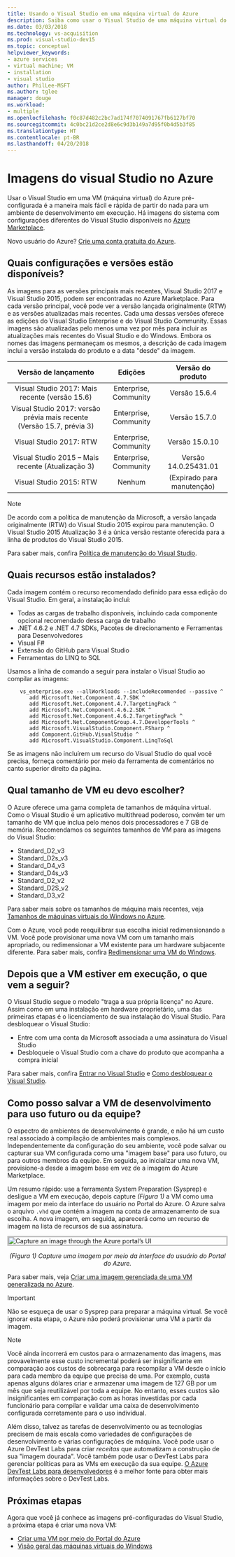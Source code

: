 ```yaml
---
title: Usando o Visual Studio em uma máquina virtual do Azure
description: Saiba como usar o Visual Studio de uma máquina virtual do Azure
ms.date: 03/03/2018
ms.technology: vs-acquisition
ms.prod: visual-studio-dev15
ms.topic: conceptual
helpviewer_keywords:
- azure services
- virtual machine; VM
- installation
- visual studio
author: PhilLee-MSFT
ms.author: tglee
manager: douge
ms.workload:
- multiple
ms.openlocfilehash: f0c87d482c2bc7ad174f7074091767fb6127bf70
ms.sourcegitcommit: 4c0bc21d2ce2d8e6c9d3b149a7d95f0b4d5b3f85
ms.translationtype: HT
ms.contentlocale: pt-BR
ms.lasthandoff: 04/20/2018
---
```

# <a id="top"> </a> Imagens do visual Studio no Azure

Usar o Visual Studio em uma VM (máquina virtual) do Azure pré-configurada é a maneira mais fácil e rápida de partir do nada para um ambiente de desenvolvimento em execução. Há imagens do sistema com configurações diferentes do Visual Studio disponíveis no [Azure Marketplace](https://azuremarketplace.microsoft.com/marketplace/apps?search=%22visual%20studio%202017%22&page=1).

Novo usuário do Azure? [Crie uma conta gratuita do Azure](https://azure.microsoft.com/free).

## <a name="what-configurations-and-versions-are-available"></a>Quais configurações e versões estão disponíveis?

As imagens para as versões principais mais recentes, Visual Studio 2017 e Visual Studio 2015, podem ser encontradas no Azure Marketplace. Para cada versão principal, você pode ver a versão lançada originalmente (RTW) e as versões atualizadas mais recentes. Cada uma dessas versões oferece as edições do Visual Studio Enterprise e do Visual Studio Community. Essas imagens são atualizadas pelo menos uma vez por mês para incluir as atualizações mais recentes do Visual Studio e do Windows. Embora os nomes das imagens permaneçam os mesmos, a descrição de cada imagem inclui a versão instalada do produto e a data "desde" da imagem.

| Versão de lançamento                                              | Edições                     |     Versão do produto     |
|:------------------------------------------------------------:|:----------------------------:|:-----------------------:|
| Visual Studio 2017: Mais recente (versão 15.6)                    |    Enterprise, Community     |      Versão 15.6.4     |
| Visual Studio 2017: versão prévia mais recente (Versão 15.7, prévia 3) |    Enterprise, Community     |      Versão 15.7.0     |
|         Visual Studio 2017: RTW                              |    Enterprise, Community     |      Versão 15.0.10    |
|   Visual Studio 2015 – Mais recente (Atualização 3)                      |    Enterprise, Community     |  Versão 14.0.25431.01  |
|         Visual Studio 2015: RTW                              |             Nenhum             | (Expirado para manutenção) |

> [!NOTE]
> De acordo com a política de manutenção da Microsoft, a versão lançada originalmente (RTW) do Visual Studio 2015 expirou para manutenção. O Visual Studio 2015 Atualização 3 é a única versão restante oferecida para a linha de produtos do Visual Studio 2015.

Para saber mais, confira [Política de manutenção do Visual Studio](/visualstudio/productinfo/vs-servicing-vs).

## <a name="what-features-are-installed"></a>Quais recursos estão instalados?

Cada imagem contém o recurso recomendado definido para essa edição do Visual Studio. Em geral, a instalação inclui:

* Todas as cargas de trabalho disponíveis, incluindo cada componente opcional recomendado dessa carga de trabalho
* .NET 4.6.2 e .NET 4.7 SDKs, Pacotes de direcionamento e Ferramentas para Desenvolvedores
* Visual F#
* Extensão do GitHub para Visual Studio
* Ferramentas do LINQ to SQL

Usamos a linha de comando a seguir para instalar o Visual Studio ao compilar as imagens:

```shell
    vs_enterprise.exe --allWorkloads --includeRecommended --passive ^
       add Microsoft.Net.Component.4.7.SDK ^
       add Microsoft.Net.Component.4.7.TargetingPack ^
       add Microsoft.Net.Component.4.6.2.SDK ^
       add Microsoft.Net.Component.4.6.2.TargetingPack ^
       add Microsoft.Net.ComponentGroup.4.7.DeveloperTools ^
       add Microsoft.VisualStudio.Component.FSharp ^
       add Component.GitHub.VisualStudio ^
       add Microsoft.VisualStudio.Component.LinqToSql
```

Se as imagens não incluírem um recurso do Visual Studio do qual você precisa, forneça comentário por meio da ferramenta de comentários no canto superior direito da página.

## <a name="what-size-vm-should-i-choose"></a>Qual tamanho de VM eu devo escolher?

O Azure oferece uma gama completa de tamanhos de máquina virtual. Como o Visual Studio é um aplicativo multithread poderoso, convém ter um tamanho de VM que inclua pelo menos dois processadores e 7 GB de memória. Recomendamos os seguintes tamanhos de VM para as imagens do Visual Studio:

   * Standard_D2_v3
   * Standard_D2s_v3
   * Standard_D4_v3
   * Standard_D4s_v3
   * Standard_D2_v2
   * Standard_D2S_v2
   * Standard_D3_v2

Para saber mais sobre os tamanhos de máquina mais recentes, veja [Tamanhos de máquinas virtuais do Windows no Azure](/azure/virtual-machines/windows/sizes).

Com o Azure, você pode reequilibrar sua escolha inicial redimensionando a VM. Você pode provisionar uma nova VM com um tamanho mais apropriado, ou redimensionar a VM existente para um hardware subjacente diferente. Para saber mais, confira [Redimensionar uma VM do Windows](/azure/virtual-machines/windows/resize-vm).

## <a name="after-the-vm-is-running-whats-next"></a>Depois que a VM estiver em execução, o que vem a seguir?

O Visual Studio segue o modelo "traga a sua própria licença" no Azure. Assim como em uma instalação em hardware proprietário, uma das primeiras etapas é o licenciamento de sua instalação do Visual Studio. Para desbloquear o Visual Studio:
- Entre com uma conta da Microsoft associada a uma assinatura do Visual Studio
- Desbloqueie o Visual Studio com a chave do produto que acompanha a compra inicial

Para saber mais, confira [Entrar no Visual Studio](../ide/signing-in-to-visual-studio.md) e [Como desbloquear o Visual Studio](../ide/how-to-unlock-visual-studio.md).

## <a name="how-do-i-save-the-development-vm-for-future-or-team-use"></a>Como posso salvar a VM de desenvolvimento para uso futuro ou da equipe?

O espectro de ambientes de desenvolvimento é grande, e não há um custo real associado à compilação de ambientes mais complexos. Independentemente da configuração do seu ambiente, você pode salvar ou capturar sua VM configurada como uma "imagem base" para uso futuro, ou para outros membros da equipe. Em seguida, ao inicializar uma nova VM, provisione-a desde a imagem base em vez de a imagem do Azure Marketplace.

Um resumo rápido: use a ferramenta System Preparation (Sysprep) e desligue a VM em execução, depois capture *(Figura 1)* a VM como uma imagem por meio da interface do usuário no Portal do Azure. O Azure salva o arquivo `.vhd` que contém a imagem na conta de armazenamento de sua escolha. A nova imagem, em seguida, aparecerá como um recurso de imagem na lista de recursos de sua assinatura.

<img src="media/capture-vm.png" alt="Capture an image through the Azure portal’s UI" style="border:3px solid Silver; display: block; margin: auto;"><center>*(Figura 1) Capture uma imagem por meio da interface do usuário do Portal do Azure.*</center>

Para saber mais, veja [Criar uma imagem gerenciada de uma VM generalizada no Azure](/azure/virtual-machines/windows/capture-image-resource).

> [!IMPORTANT]
> Não se esqueça de usar o Sysprep para preparar a máquina virtual. Se você ignorar esta etapa, o Azure não poderá provisionar uma VM a partir da imagem.

> [!NOTE]
> Você ainda incorrerá em custos para o armazenamento das imagens, mas provavelmente esse custo incremental poderá ser insignificante em comparação aos custos de sobrecarga para recompilar a VM desde o início para cada membro da equipe que precisa de uma. Por exemplo, custa apenas alguns dólares criar e armazenar uma imagem de 127 GB por um mês que seja reutilizável por toda a equipe. No entanto, esses custos são insignificantes em comparação com as horas investidas por cada funcionário para compilar e validar uma caixa de desenvolvimento configurada corretamente para o uso individual.

Além disso, talvez as tarefas de desenvolvimento ou as tecnologias precisem de mais escala como variedades de configurações de desenvolvimento e várias configurações de máquina. Você pode usar o Azure DevTest Labs para criar _receitas_ que automatizam a construção de sua "imagem dourada". Você também pode usar o DevTest Labs para gerenciar políticas para as VMs em execução da sua equipe. [O Azure DevTest Labs para desenvolvedores](/azure/devtest-lab/devtest-lab-developer-lab) é a melhor fonte para obter mais informações sobre o DevTest Labs.

## <a name="next-steps"></a>Próximas etapas

Agora que você já conhece as imagens pré-configuradas do Visual Studio, a próxima etapa é criar uma nova VM:

* [Criar uma VM por meio do Portal do Azure](/azure/virtual-machines/windows/quick-create-portal)
* [Visão geral das máquinas virtuais do Windows](/azure/virtual-machines/windows/overview)
